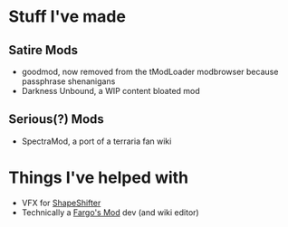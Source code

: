 # Stuff I've made
## Satire Mods
 - goodmod, now removed from the tModLoader modbrowser because passphrase shenanigans
 - Darkness Unbound, a WIP content bloated mod
 
## Serious(?) Mods
 - SpectraMod, a port of a terraria fan wiki
 
 
# Things I've helped with
 - VFX for [ShapeShifter](https://forums.terraria.org/index.php?threads/the-shapeshifter.55006/)
 - Technically a [Fargo's Mod](https://forums.terraria.org/index.php?threads/fargos-mutant-mod-summons-and-souls.42291/) dev (and wiki editor)
